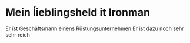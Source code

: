# Mein ĺieblingsheld it Ironman

Er íst Geschäftsmann einens Rüstungsunternehmen
Er ist dazu noch sehr sehr reich

